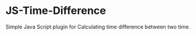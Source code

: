 JS-Time-Difference
==================

Simple Java Script plugin for Calculating time difference between two time.
